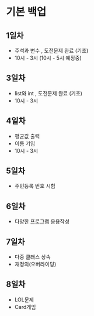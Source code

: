 # 기본 백업

## 1일차

- 주석과 변수 , 도전문제 완료 (기초)
- 10시 - 3시 (10시 - 5시 예정중)

## 3일차

- list와 int , 도전문제 완료 (기초)
- 10시 - 3시

## 4일차

- 평균값 출력
- 이름 기입
- 10시 - 3시

## 5일차

- 주민등록 번호 시험

## 6일차

- 다양한 프로그램 응용작성

## 7일차

- 다중 클래스 상속
- 재정의(오버라이딩)

## 8일차

- LOL문제
- Card게임